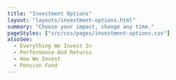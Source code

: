 ```yaml
---
title: "Investment Options"
layout: "layouts/investment-options.html"
summary: "Choose your impact, change any time."
pageStyles: ["src/css/pages/investment-options.css"]
alsoSee:
  - Everything We Invest In
  - Performance And Returns
  - How We Invest
  - Pension Fund
---
```

